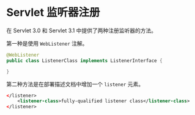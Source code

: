 # Servlet 监听器注册

在 Servlet 3.0 和 Servlet 3.1 中提供了两种注册监听器的方法。

第一种是使用 `WebListener` 注解。
```java
@WebListener
public class ListenerClass implements ListenerInterface {

}
```

第二种方法是在部署描述文档中增加一个 `listener` 元素。
```xml
</listener>
    <listener-class>fully-qualified listener class</listener-class>
</listener>
```
